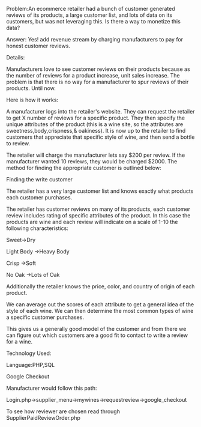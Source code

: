 Problem:An ecommerce retailer had a bunch of customer generated reviews of its products, a large customer list, and lots of data on its customers, but was not leveraging this. Is there a way to monetize this data?

Answer: Yes! add revenue stream by charging manufacturers to pay for honest customer reviews.

Details:

Manufacturers love to see customer reviews on their products because as the number of reviews for a product increase, unit sales increase.  The problem is that there is no way for a manufacturer to spur reviews of their products. Until now.


Here is how it works:

A manufacturer logs into the retailer's website. They can request the retailer to get X number of reviews for a specific product. They then specify the unique attributes of the product (this is a wine site, so the attributes are sweetness,body,crispness,& oakiness). It is now up to the retailer to find customers that appreciate that specific style of wine, and then send a bottle to review.



The retailer will charge the manufacturer lets say $200 per review. If the manufacturer wanted 10 reviews, they would be charged $2000. The method for finding the appropriate customer is outlined below:



Finding the write customer

The retailer has a very large customer list and knows exactly what products each customer purchases.

The retailer has customer reviews on many of its products, each customer review includes rating of specific attributes of the product. In this case the products are wine and each review will indicate on a scale of 1-10 the following characteristics:


Sweet->Dry

Light Body ->Heavy Body

Crisp ->Soft

No Oak ->Lots of Oak


Additionally the retailer knows the price, color, and country of origin of each product.


We can average out the scores of each attribute to get a general idea of the style of each wine. We can then determine the most common types of wine a specific customer purchases. 


This gives us a generally good model of the customer and from there we can figure out which customers are a good fit to contact to write a review for a wine.  



Technology Used:

Language:PHP,SQL

Google Checkout

Manufacturer would follow this path:

Login.php->supplier_menu->mywines->requestreview->google_checkout


To see how reviewer are chosen read through SupplierPaidReviewOrder.php
